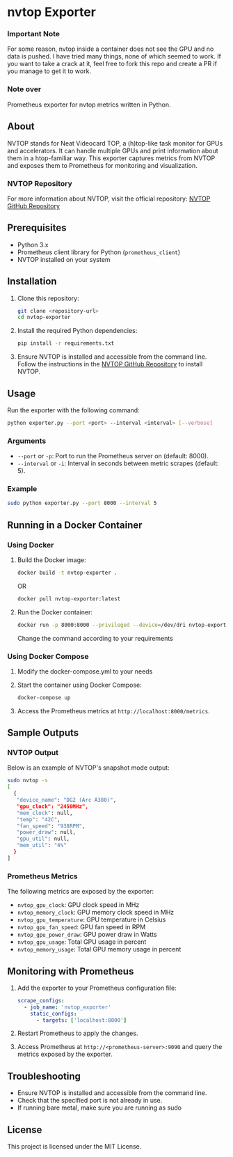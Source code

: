 # nvtop Exporter

### Important Note
For some reason, nvtop inside a container does not see the GPU and no data is pushed.
I have tried many things, none of which seemed to work.
If you want to take a crack at it, feel free to fork this repo and create a PR if you manage to get it to work.
### Note over

Prometheus exporter for nvtop metrics written in Python.

## About

NVTOP stands for Neat Videocard TOP, a (h)top-like task monitor for GPUs and accelerators. It can handle multiple GPUs and print information about them in a htop-familiar way. This exporter captures metrics from NVTOP and exposes them to Prometheus for monitoring and visualization.

### NVTOP Repository
For more information about NVTOP, visit the official repository: [NVTOP GitHub Repository](https://github.com/Syllo/nvtop)

## Prerequisites

- Python 3.x
- Prometheus client library for Python (`prometheus_client`)
- NVTOP installed on your system

## Installation

1. Clone this repository:
   ```bash
   git clone <repository-url>
   cd nvtop-exporter
   ```

2. Install the required Python dependencies:
   ```bash
   pip install -r requirements.txt
   ```

3. Ensure NVTOP is installed and accessible from the command line. Follow the instructions in the [NVTOP GitHub Repository](https://github.com/Syllo/nvtop) to install NVTOP.

## Usage

Run the exporter with the following command:
```bash
python exporter.py --port <port> --interval <interval> [--verbose]
```

### Arguments
- `--port` or `-p`: Port to run the Prometheus server on (default: 8000).
- `--interval` or `-i`: Interval in seconds between metric scrapes (default: 5).

### Example
```bash
sudo python exporter.py --port 8000 --interval 5
```

## Running in a Docker Container

### Using Docker
1. Build the Docker image:
   ```bash
   docker build -t nvtop-exporter .
   ```
   OR
   ```bash
   docker pull nvtop-exporter:latest
   ```

2. Run the Docker container:
   ```bash
   docker run -p 8000:8000 --privileged --device=/dev/dri nvtop-exporter
   ```
   Change the command according to your requirements

### Using Docker Compose
1. Modify the docker-compose.yml to your needs

2. Start the container using Docker Compose:
   ```bash
   docker-compose up
   ```

3. Access the Prometheus metrics at `http://localhost:8000/metrics`.

## Sample Outputs

### NVTOP Output
Below is an example of NVTOP's snapshot mode output:
```bash
sudo nvtop -s
[
  {
   "device_name": "DG2 (Arc A380)",
   "gpu_clock": "2450MHz",
   "mem_clock": null,
   "temp": "42C",
   "fan_speed": "938RPM",
   "power_draw": null,
   "gpu_util": null,
   "mem_util": "4%"
  }
]
```

### Prometheus Metrics
The following metrics are exposed by the exporter:
- `nvtop_gpu_clock`: GPU clock speed in MHz
- `nvtop_memory_clock`: GPU memory clock speed in MHz
- `nvtop_gpu_temperature`: GPU temperature in Celsius
- `nvtop_gpu_fan_speed`: GPU fan speed in RPM
- `nvtop_gpu_power_draw`: GPU power draw in Watts
- `nvtop_gpu_usage`: Total GPU usage in percent
- `nvtop_memory_usage`: Total GPU memory usage in percent

## Monitoring with Prometheus

1. Add the exporter to your Prometheus configuration file:
   ```yaml
   scrape_configs:
     - job_name: 'nvtop_exporter'
       static_configs:
         - targets: ['localhost:8000']
   ```

2. Restart Prometheus to apply the changes.

3. Access Prometheus at `http://<prometheus-server>:9090` and query the metrics exposed by the exporter.

## Troubleshooting

- Ensure NVTOP is installed and accessible from the command line.
- Check that the specified port is not already in use.
- If running bare metal, make sure you are running as sudo

## License
This project is licensed under the MIT License.
